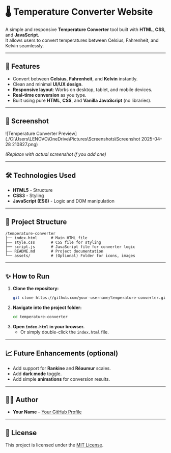 # 🌡️ Temperature Converter Website

A simple and responsive **Temperature Converter** tool built with **HTML**, **CSS**, and **JavaScript**.  
It allows users to convert temperatures between Celsius, Fahrenheit, and Kelvin seamlessly.

---

## 🚀 Features

- Convert between **Celsius**, **Fahrenheit**, and **Kelvin** instantly.
- Clean and minimal **UI/UX design**.
- **Responsive layout**: Works on desktop, tablet, and mobile devices.
- **Real-time conversion** as you type.
- Built using pure **HTML**, **CSS**, and **Vanilla JavaScript** (no libraries).

---

## 📸 Screenshot

![Temperature Converter Preview](./C:\Users\LENOVO\OneDrive\Pictures\Screenshots\Screenshot 2025-04-28 210827.png)

*(Replace with actual screenshot if you add one)*

---

## 🛠️ Technologies Used

- **HTML5** - Structure
- **CSS3** - Styling
- **JavaScript (ES6)** - Logic and DOM manipulation

---

## 📂 Project Structure

```plaintext
/temperature-converter
├── index.html      # Main HTML file
├── style.css       # CSS file for styling
├── script.js       # JavaScript file for converter logic
├── README.md       # Project documentation
└── assets/         # (Optional) Folder for icons, images
```

---

## ✨ How to Run

1. **Clone the repository:**
   ```bash
   git clone https://github.com/your-username/temperature-converter.git
   ```
2. **Navigate into the project folder:**
   ```bash
   cd temperature-converter
   ```
3. **Open `index.html` in your browser.**
   - Or simply double-click the `index.html` file.

---

## 📈 Future Enhancements (optional)

- Add support for **Rankine** and **Réaumur** scales.
- Add **dark mode** toggle.
- Add simple **animations** for conversion results.

---

## 🧑‍💻 Author

- **Your Name** – [Your GitHub Profile](https://github.com/dripta-majumdar)

---

## 📜 License

This project is licensed under the [MIT License](LICENSE).
